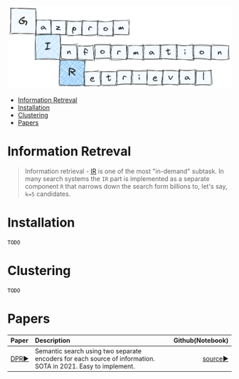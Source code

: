 <p align="center">
    <img src="./docs/Logo.png">
</p>

- [Information Retreval](#information-retreval)
- [Installation](#installation)
- [Clustering](#clustering)
- [Papers](#papers)


# Information Retreval

> Information retrieval - <a href="https://en.wikipedia.org/wiki/Information_retrieval">IR</a> is one of the most "in-demand" subtask. In many search systems the `IR` part is implemented as a separate component `R` that narrows down the search form billions to, let's say, `k=5` candidates. 


# Installation
    TODO

# Clustering
    TODO

# Papers

| Paper                                    | Description                                                                                                  |                                   Github(Notebook) |
| :--------------------------------------- | :----------------------------------------------------------------------------------------------------------- | -------------------------------------------------: |
| [DPR▶️](https://arxiv.org/abs/2004.04906) | Semantic search using two separate encoders for each source of information. SOTA in 2021. Easy to implement. | [source▶️](https://github.com/facebookresearch/DPR) |

